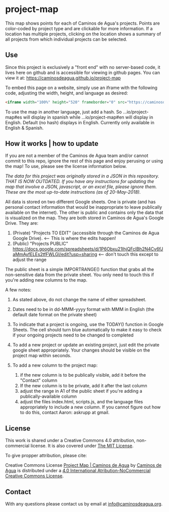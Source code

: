 # project-map
This map shows points for each of Caminos de Agua's projects. 
Points are color-coded by project type and are clickable for more information.
If a location has multiple projects, clicking on the location shows a summary of all projects from which individual projects can be selected. 

## Use
Since this project is exclusively a "front end" with no server-based code, it lives here on github and is accessible for viewing in github pages. You can view it at: https://caminosdeagua.github.io/project-map

To embed this page on a website, simply use an iframe with the following code, adjusting the width, height, and language as desired:

```html
<iframe width="100%" height="520" frameborder="0" src="https://caminosdeagua.github.io/project-map#en" allowfullscreen webkitallowfullscreen mozallowfullscreen oallowfullscreen msallowfullscreen></iframe>
```

To use the map in another language, just add a hash. So ...io/project-map#es will display in spanish while ...io/project-map#en will display in English. Default (no hash) displays in English. Currently only available in English & Spanish.

## How it works | how to update
If you are not a member of the Caminos de Agua team and/or cannot commit to this repo, ignore the rest of this page and enjoy perusing or using the map! To use, please see the license information below. 

*The data for this project was originally stored in a JSON in this repository. THAT IS NOW OUTDATED. If you have any instructions for updating the map that involve a JSON, javascript, or an excel file, please ignore them. These are the most up-to-date instructions (as of 20-May-2018).*

All data is stored on two different Google sheets. One is private (and has personal contact information that would be inappropriate to leave publically available on the internet). The other is public and contains only the data that is visualized on the map. They are both stored in Caminos de Agua's Google Drive. They are:

1. (Private) "Projects TO EDIT" (accessible through the Caminos de Agua Google Drive). <-- This is where the edits happen!
2. (Public) "Projects PUBLIC" https://docs.google.com/spreadsheets/d/1P6Obxu21IhjQFcIBh2N4Cv6fJaMmAyfELEs2tfFWLGI/edit?usp=sharing <-- don't touch this except to adjust the range

The public sheet is a simple IMPORTRANGE() function that grabs all the non-sensitive data from the private sheet. You only need to touch this if you're adding new columns to the map. 

A few notes:
1. As stated above, do not change the name of either spreadsheet.

2. Dates need to be in dd-MMM-yyyy format with MMM in English (the default date format on the private sheet)

3. To indicate that a project is ongoing, use the TODAY() function in Google Sheets. The cell should turn blue automatically to make it easy to check if your ongoing projects need to be changed to completed

4. To add a new project or update an existing project, just edit the private google sheet appropriately. Your changes should be visible on the project map within seconds. 

5. To add a new column to the project map:
    1. if the new column is to be publically visible, add it before the "Contact" column
    2. If the new column is to be private, add it after the last column
    3. adjust the range in A1 of the public sheet if you're adding a publically-available column
    4. adjust the files index.html, scripts.js, and the language files appropriately to include a new column. If you cannot figure out how to do this, contact Aaron: askrupp at gmail. 

## License
This work is shared under a Creative Commons 4.0 attribution, non-commercial license. It is also covered under [The MIT License](https://opensource.org/licenses/MIT). 

To give propper attribution, please cite:

Creative Commons License
[Project Map | Caminos de Agua](https://caminosdeagua.github.io/project-map) by [Caminos de Agua](https://www.caminosdeagua.org) is distributed under a [4.0 International Atribution-NoCommercial Creative Commons License](https://creativecommons.org/share-your-work/licensing-types-examples/).

## Contact
With any questions please contact us by email at info@caminosdeagua.org. 
